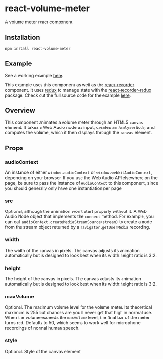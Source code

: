 # react-volume-meter
A volume meter react component

## Installation

```
npm install react-volume-meter
```

## Example

See a working example [here](https://agrasley.github.io/react-audio-example/).

This example uses this component as well as the [react-recorder](https://github.com/agrasley/react-recorder) component. It uses [redux](http://redux.js.org/) to manage state with the [react-recorder-redux](https://github.com/agrasley/react-recorder-redux) package. Check out the full source code for the example [here](https://github.com/agrasley/react-audio-example).

## Overview

This component animates a volume meter through an HTML5 `canvas` element. It takes a Web Audio node as input, creates an `AnalyserNode`, and computes the volume, which it then displays through the `canvas` element.

## Props

### audioContext

An instance of either `window.audioContext` or `window.webkitAudioContext`, depending on your browser. If you use the Web Audio API elsewhere on the page, be sure to pass the instance of `AudioContext` to this component, since you should generally only have one instantiation per page.

### src

Optional, although the animation won't start properly without it. A Web Audio Node object that implements the `connect` method. For example, you can call `audioContext.createMediaStreamSource(stream)` to create a node from the stream object returned by a `navigator.getUserMedia` recording.

### width

The width of the canvas in pixels. The canvas adjusts its animation automatically but is designed to look best when its width:height ratio is 3:2.

### height

The height of the canvas in pixels. The canvas adjusts its animation automatically but is designed to look best when its width:height ratio is 3:2.

### maxVolume

Optional. The maximum volume level for the volume meter. Its theoretical maximum is 255 but chances are you'll never get that high in normal use. When the volume exceeds the `maxVolume` level, the final bar of the meter turns red. Defaults to 50, which seems to work well for microphone recordings of normal human speech.

### style

Optional. Style of the canvas element.

